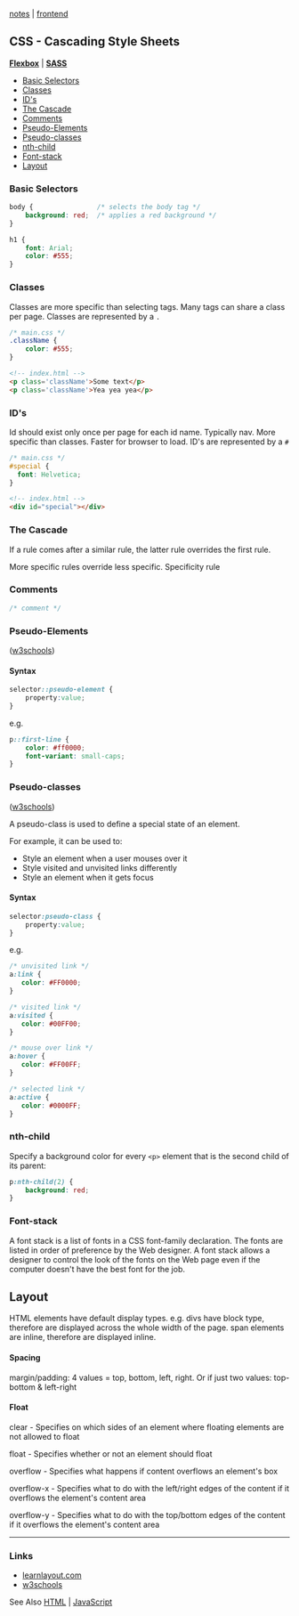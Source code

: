 [notes](../notes.md) | [frontend](../frontend.md)

## CSS - Cascading Style Sheets
**[Flexbox](flexbox.md)** | **[SASS](SASS.md)**

- [Basic Selectors](#basic-selectors)
- [Classes](#classes)
- [ID's](#id's)
- [The Cascade](#the-cascade)
- [Comments](#comments)
- [Pseudo-Elements](#pseudo-elements)
- [Pseudo-classes](#pseudo-classes)
- [nth-child](#nth-child)
- [Font-stack](#font-stack)
- [Layout](#layout)

### Basic Selectors

```css
body {                /* selects the body tag */
    background: red;  /* applies a red background */
}

h1 {
    font: Arial;
    color: #555;
}

```

### Classes
Classes are more specific than selecting tags. Many tags can share a class per page. Classes are represented by a `.`

```css
/* main.css */
.className {
    color: #555;
}
```
```html
<!-- index.html -->
<p class='className'>Some text</p>
<p class='className'>Yea yea yea</p>
```

### ID's
Id should exist only once per page for each id name. Typically nav. More specific than classes. Faster for browser to load. ID's are represented by a `#`

```css
/* main.css */
#special {
  font: Helvetica;
}
```
```html
<!-- index.html -->
<div id="special"></div>
```

### The Cascade
If a rule comes after a similar rule, the latter rule overrides the first rule.

More specific rules override less specific. Specificity rule


### Comments
```css
/* comment */  
```

### Pseudo-Elements
([w3schools](http://www.w3schools.com/css/css_pseudo_elements.asp))
#### Syntax

```css
selector::pseudo-element {
    property:value;
}
```

e.g.

```css
p::first-line {
    color: #ff0000;
    font-variant: small-caps;
}
```

### Pseudo-classes
([w3schools](http://www.w3schools.com/Css/css_pseudo_classes.asp))

A pseudo-class is used to define a special state of an element.

For example, it can be used to:
- Style an element when a user mouses over it
- Style visited and unvisited links differently
- Style an element when it gets focus

#### Syntax
```css
selector:pseudo-class {
    property:value;
}
```
e.g.
```css
/* unvisited link */
a:link {
   color: #FF0000;
}

/* visited link */
a:visited {
   color: #00FF00;
}

/* mouse over link */
a:hover {
   color: #FF00FF;
}

/* selected link */
a:active {
   color: #0000FF;
}
```

### nth-child
Specify a background color for every `<p>` element that is the second child of its parent:

```css
p:nth-child(2) {
    background: red;
}
```


### Font-stack
A font stack is a list of fonts in a CSS font-family declaration. The fonts are listed in order of preference by the Web designer. A font stack allows a designer to control the look of the fonts on the Web page even if the computer doesn't have the best font for the job.

## Layout
HTML elements have default display types. e.g. divs have block type, therefore are displayed across the whole width of the page. span elements are inline, therefore are displayed inline.

#### Spacing
margin/padding: 4 values = top, bottom, left, right. Or if just two values: top-bottom & left-right


#### Float
clear - Specifies on which sides of an element where floating elements are not allowed to float

float -	Specifies whether or not an element should float

overflow -	Specifies what happens if content overflows an element's box

overflow-x -	Specifies what to do with the left/right edges of the content if it overflows the element's content area

overflow-y -	Specifies what to do with the top/bottom edges of the content if it overflows the element's content area

---

### Links
- [learnlayout.com](http://learnlayout.com)
- [w3schools](http://www.w3schools.com/css)

See Also [HTML](../HTML/HTML.md) | [JavaScript](../javascript/javascript.md)
